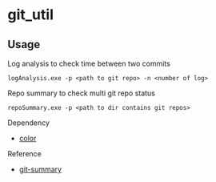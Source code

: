 # git_util

## Usage
Log analysis to check time between two commits
```
logAnalysis.exe -p <path to git repo> -n <number of log>
```
Repo summary to check multi git repo status
```
repoSummary.exe -p <path to dir contains git repos>
```

Dependency
* [color](https://github.com/fatih/color)

Reference
* [git-summary](https://github.com/MirkoLedda/git-summary)
